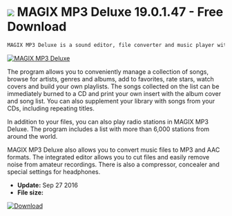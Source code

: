 # ![](https://cdn.softexe.net/static/icon/b/magix-mp3-deluxe-11344.png) MAGIX MP3 Deluxe 19.0.1.47 - Free Download

```sh
MAGIX MP3 Deluxe is a sound editor, file converter and music player with the possibility to catalog tracks in one.
```
[![MAGIX MP3 Deluxe](https://gallery.dpcdn.pl/imgc/Tools/71565/g_-_420x350_1.5_-_x20160927132039_0.png)](https://softexe.net/win/multimedia/audio-utilities/magix-mp3-deluxe:ppcdd.html)

The program allows you to conveniently manage a collection of songs, browse for artists, genres and albums, add to favorites, rate stars, watch covers and build your own playlists. 
 The songs collected on the list can be immediately burned to a CD and print your own insert with the album cover and song list. You can also supplement your library with songs from your CDs, including repeating titles.
 
 
 In addition to your files, you can also play radio stations in MAGIX MP3 Deluxe. The program includes a list with more than 6,000 stations from around the world. 
 
 
 MAGIX MP3 Deluxe also allows you to convert music files to MP3 and AAC formats. The integrated editor allows you to cut files and easily remove noise from amateur recordings. There is also a compressor, concealer and special settings for headphones.


- **Update:** Sep 27 2016
- **File size:** 

[![Download](https://cdn.softexe.net/static/img/download.png)](https://softexe.net/win/multimedia/audio-utilities/magix-mp3-deluxe:ppcdd.html)


